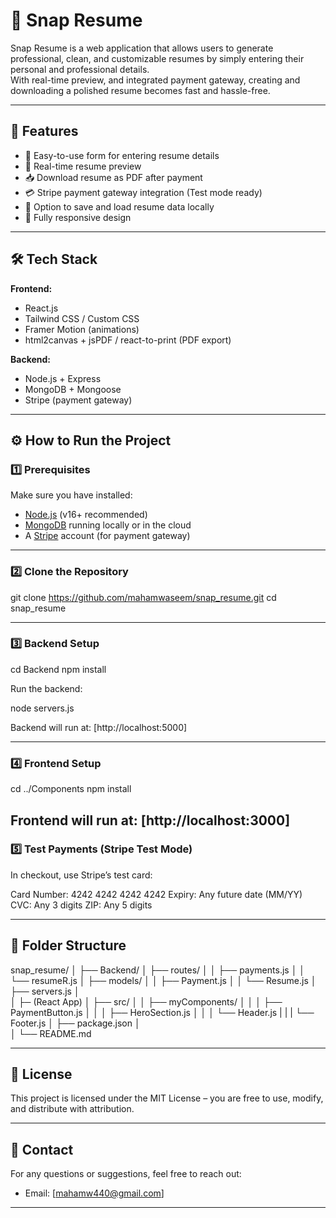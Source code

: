 # 📄 Snap Resume

Snap Resume is a web application that allows users to generate professional, clean, and customizable resumes by simply entering their personal and professional details.  
With real-time preview,  and integrated payment gateway, creating and downloading a polished resume becomes fast and hassle-free.

---

## 🚀 Features

- 🧾 Easy-to-use form for entering resume details
- 🔄 Real-time resume preview
- 📥 Download resume as PDF after payment
- 💳 Stripe payment gateway integration (Test mode ready)
- 💾 Option to save and load resume data locally
- 📱 Fully responsive design

---

## 🛠 Tech Stack

**Frontend:**
- React.js  
- Tailwind CSS / Custom CSS  
- Framer Motion (animations)  
- html2canvas + jsPDF / react-to-print (PDF export)  

**Backend:**
- Node.js + Express  
- MongoDB + Mongoose  
- Stripe (payment gateway)  

---

## ⚙️ How to Run the Project

### 1️⃣ Prerequisites
Make sure you have installed:
- [Node.js](https://nodejs.org/) (v16+ recommended)
- [MongoDB](https://www.mongodb.com/try/download/community) running locally or in the cloud
- A [Stripe](https://stripe.com/) account (for payment gateway)

---

### 2️⃣ Clone the Repository

git clone https://github.com/mahamwaseem/snap_resume.git
cd snap_resume


---

### 3️⃣ Backend Setup


cd Backend
npm install

Run the backend:


node servers.js


Backend will run at: [http://localhost:5000]

---

### 4️⃣ Frontend Setup


cd ../Components
npm install




Frontend will run at: [http://localhost:3000]
---

### 5️⃣ Test Payments (Stripe Test Mode)

In checkout, use Stripe’s test card:


Card Number: 4242 4242 4242 4242
Expiry: Any future date (MM/YY)
CVC: Any 3 digits
ZIP: Any 5 digits


---

## 📂 Folder Structure


snap_resume/
│
├── Backend/
│   ├── routes/
│   │   ├── payments.js
│   │   └── resumeR.js
│   ├── models/
│   │   ├── Payment.js
│   │   └── Resume.js
│   ├── servers.js
│   
│
├─ (React App)
│   ├── src/
│   │   ├── myComponents/
│   │   │   ├── PaymentButton.js
│   │   │   ├── HeroSection.js
│   │   │   └── Header.js
|   |   |   └── Footer.js
│   ├── package.json
│   
│
└── README.md


---

## 📜 License

This project is licensed under the MIT License – you are free to use, modify, and distribute with attribution.

---

## 📧 Contact

For any questions or suggestions, feel free to reach out:

* Email: [mahamw440@gmail.com]




---



